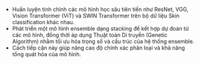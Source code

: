 - Huấn luyện tinh chỉnh các mô hình học sâu tiên tiến như ResNet, VGG, Vision Transformer (ViT) và SWIN Transformer trên bộ dữ liệu Skin classification khác nhau.
- Phát triển một mô hình ensemble dạng stacking để kết hợp dự đoán từ các mô hình, đồng thời áp dụng Thuật toán Di truyền (Genetic Algorithm) nhằm tối ưu hóa trọng số và cấu trúc của hệ thống ensemble.
- Cách tiếp cận này giúp nâng cao độ chính xác phân loại và khả năng tổng quát hóa của mô hình.
